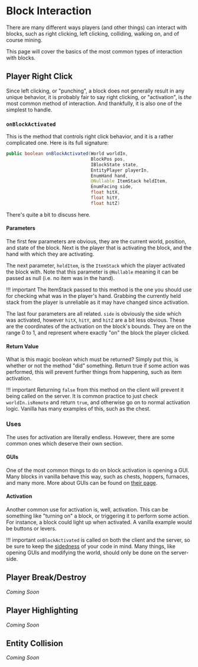 Block Interaction
=================

There are many different ways players (and other things) can interact with blocks, such as right clicking, left clicking, colliding, walking on, and of course mining.

This page will cover the basics of the most common types of interaction with blocks.

Player Right Click
------------------
Since left clicking, or "punching", a block does not generally result in any unique behavior, it is probably fair to say right clicking, or "activation", is *the* most common method of interaction. And thankfully, it is also one of the simplest to handle.

### `onBlockActivated`

This is the method that controls right click behavior, and it is a rather complicated one. Here is its full signature:

```java
public boolean onBlockActivated(World worldIn,
                                BlockPos pos,
                                IBlockState state,
                                EntityPlayer playerIn,
                                EnumHand hand,
                                @Nullable ItemStack heldItem,
                                EnumFacing side,
                                float hitX,
                                float hitY,
                                float hitZ)
```

There's quite a bit to discuss here.

#### Parameters

The first few parameters are obvious, they are the current world, position, and state of the block. Next is the player that is activating the block, and the hand with which they are activating.

The next parameter, `heldItem`, is the `ItemStack` which the player activated the block with. Note that this parameter is `@Nullable` meaning it can be passed as null (i.e. no item was in the hand).

!!! important
    The ItemStack passed to this method is the one you should use for checking what was in the player's hand. Grabbing the currently held stack from the player is unreliable as it may have changed since activation.

The last four parameters are all related. `side` is obviously the side which was activated, however `hitX`, `hitY`, and `hitZ` are a bit less obvious. These are the coordinates of the activation on the block's bounds. They are on the range 0 to 1, and represent where exactly "on" the block the player clicked.

#### Return Value

What is this magic boolean which must be returned? Simply put this, is whether or not the method "did" something. Return true if some action was performed, this will prevent further things from happening, such as item activation.


!!! important
    Returning `false` from this method on the client will prevent it being called on the server. It is common practice to just check `worldIn.isRemote` and return `true`, and otherwise go on to normal activation logic. Vanilla has many examples of this, such as the chest.

### Uses

The uses for activation are literally endless. However, there are some common ones which deserve their own section.

#### GUIs

One of the most common things to do on block activation is opening a GUI. Many blocks in vanilla behave this way, such as chests, hoppers, furnaces, and many more. More about GUIs can be found on [their page](GUIs).

#### Activation

Another common use for activation is, well, activation. This can be something like "turning on" a block, or triggering it to perform some action. For instance, a block could light up when activated. A vanilla example would be buttons or levers.

!!! important
    `onBlockActivated` is called on both the client and the server, so be sure to keep the [sidedness] of your code in mind. Many things, like opening GUIs and modifying the world, should only be done on the server-side.

Player Break/Destroy
--------------------
*Coming Soon*

Player Highlighting
-------------------
*Coming Soon*

Entity Collision
----------------
*Coming Soon*

[sidedness]: ../concepts/sides.md
